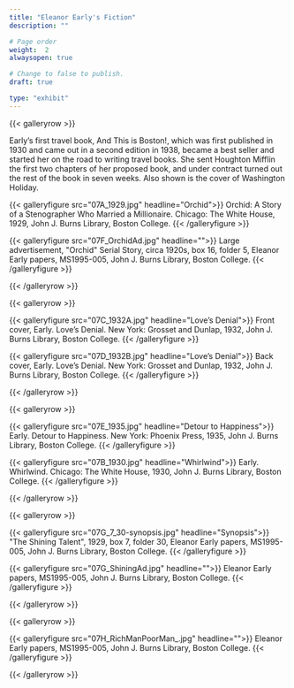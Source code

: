 ```yaml
---
title: "Eleanor Early's Fiction"
description: ""

# Page order
weight:  2
alwaysopen: true

# Change to false to publish.
draft: true

type: "exhibit"
---
```


{{< galleryrow >}}

Early’s first travel book, And This is Boston!, which was first published in 1930 and came out in a second edition in 1938, became a best seller and started her on the road to writing travel books. She sent Houghton Mifflin the first two chapters of her proposed book, and under contract turned out the rest of the book in seven weeks. Also shown is the cover of Washington Holiday.

{{< galleryfigure src="07A_1929.jpg"
           headline="Orchid">}} Orchid: A Story of a Stenographer Who Married a Millionaire. Chicago: The White House, 1929, John J. Burns Library, Boston College.
{{< /galleryfigure >}}

{{< galleryfigure src="07F_OrchidAd.jpg"
           headline="">}} Large advertisement, "Orchid" Serial Story, circa 1920s, box 16, folder 5, Eleanor Early papers, MS1995-005, John J. Burns Library, Boston College.
{{< /galleryfigure >}}

{{< /galleryrow >}}

{{< galleryrow >}}

{{< galleryfigure src="07C_1932A.jpg"
           headline="Love’s Denial">}} Front cover, Early. Love’s Denial. New York: Grosset and Dunlap, 1932, John J. Burns Library, Boston College.
{{< /galleryfigure >}}

{{< galleryfigure src="07D_1932B.jpg"
           headline="Love’s Denial">}} Back cover, Early. Love’s Denial. New York: Grosset and Dunlap, 1932, John J. Burns Library, Boston College.
{{< /galleryfigure >}}

{{< /galleryrow >}}

{{< galleryrow >}}

{{< galleryfigure src="07E_1935.jpg"
           headline="Detour to Happiness">}} Early. Detour to Happiness. New York: Phoenix Press, 1935, John J. Burns Library, Boston College.
{{< /galleryfigure >}}

{{< galleryfigure src="07B_1930.jpg"
           headline="Whirlwind">}} Early. Whirlwind. Chicago: The White House, 1930, John J. Burns Library, Boston College.
{{< /galleryfigure >}}

{{< /galleryrow >}}

{{< galleryrow >}}

{{< galleryfigure src="07G_7_30-synopsis.jpg"
           headline="Synopsis">}} "The Shining Talent", 1929, box 7, folder 30, Eleanor Early papers, MS1995-005, John J. Burns Library, Boston College.
{{< /galleryfigure >}}

{{< galleryfigure src="07G_ShiningAd.jpg"
           headline="">}} Eleanor Early papers, MS1995-005, John J. Burns Library, Boston College.
{{< /galleryfigure >}}

{{< /galleryrow >}}

{{< galleryrow >}}

{{< galleryfigure src="07H_RichManPoorMan_.jpg"
           headline="">}} Eleanor Early papers, MS1995-005, John J. Burns Library, Boston College.
{{< /galleryfigure >}}

{{< /galleryrow >}}

